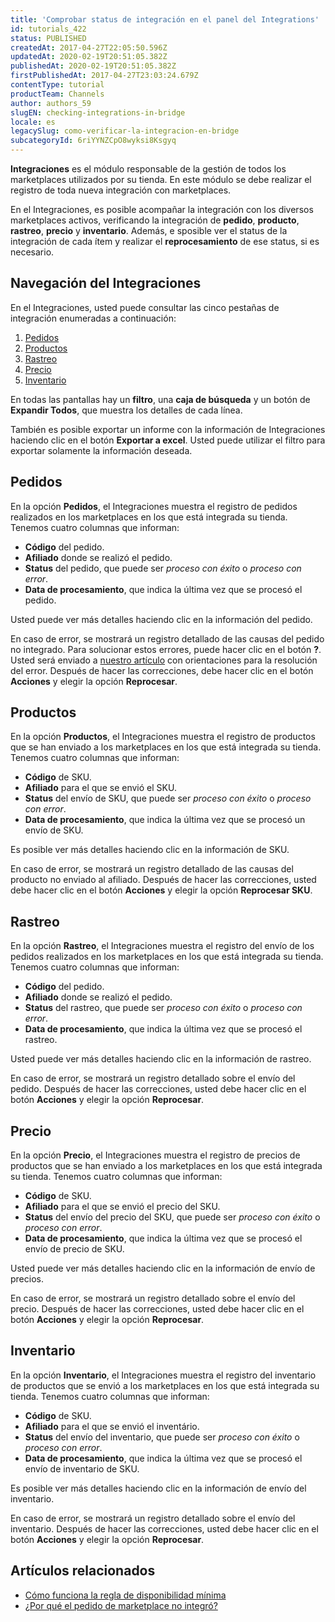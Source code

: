 ```yaml
---
title: 'Comprobar status de integración en el panel del Integrations'
id: tutorials_422
status: PUBLISHED
createdAt: 2017-04-27T22:05:50.596Z
updatedAt: 2020-02-19T20:51:05.382Z
publishedAt: 2020-02-19T20:51:05.382Z
firstPublishedAt: 2017-04-27T23:03:24.679Z
contentType: tutorial
productTeam: Channels
author: authors_59
slugEN: checking-integrations-in-bridge
locale: es
legacySlug: como-verificar-la-integracion-en-bridge
subcategoryId: 6riYYNZCpO8wyksi8Ksgyq
---
```


__Integraciones__ es el módulo responsable de la gestión de todos los marketplaces utilizados por su tienda. En este módulo se debe realizar el registro de toda nueva integración con marketplaces.

En el Integraciones, es posible acompañar la integración con los diversos marketplaces activos, verificando la integración de __pedido__, __producto__, __rastreo__, __precio__ y __inventario__. Además, e sposible ver el status de la integración de cada ítem y realizar el __reprocesamiento__ de ese status, si es necesario.

## Navegación del Integraciones

En el Integraciones, usted puede consultar las cinco pestañas de integración enumeradas a continuación:

1. [Pedidos](#pedidos)
2. [Productos](#productos)
3. [Rastreo](#rastreo)
4. [Precio](#precio)
5. [Inventario](#inventario)

En todas las pantallas hay un __filtro__, una __caja de búsqueda__ y un botón de __Expandir Todos__, que muestra los detalles de cada línea.

También es posible exportar un informe con la información de Integraciones haciendo clic en el botón __Exportar a excel__. Usted puede utilizar el filtro para exportar solamente la información deseada.

## Pedidos

En la opción __Pedidos__, el Integraciones muestra el registro de pedidos realizados en los marketplaces en los que está integrada su tienda. Tenemos cuatro columnas que informan:

- __Código__ del pedido.
- __Afiliado__ donde se realizó el pedido.
- __Status__ del pedido, que puede ser *proceso con éxito* o *proceso con error*.
- __Data de procesamiento__, que indica la última vez que se procesó el pedido.

Usted puede ver más detalles haciendo clic en la información del pedido.

En caso de error, se mostrará un registro detallado de las causas del pedido no integrado. Para solucionar estos errores, puede hacer clic en el botón __?__. Usted será enviado a [nuestro artículo](/es/faq/errores-en-bridge-como-solucionar) con orientaciones para la resolución del error. Después de hacer las correcciones, debe hacer clic en el botón __Acciones__ y elegir la opción __Reprocesar__.


## Productos

En la opción __Productos__, el Integraciones muestra el registro de productos que se han enviado a los marketplaces en los que está integrada su tienda. Tenemos cuatro columnas que informan:

- __Código__ de SKU.
- __Afiliado__ para el que se envió el SKU.
- __Status__ del envío de SKU, que puede ser *proceso con éxito* o *proceso con error*.
- __Data de procesamiento__, que indica la última vez que se procesó un envío de SKU.

Es posible ver más detalles haciendo clic en la información de SKU.

En caso de error, se mostrará un registro detallado de las causas del producto no enviado al afiliado. Después de hacer las correcciones, usted debe hacer clic en el botón __Acciones__ y elegir la opción __Reprocesar SKU__.

## Rastreo

En la opción __Rastreo__, el Integraciones muestra el registro del envío de los pedidos realizados en los marketplaces en los que está integrada su tienda. Tenemos cuatro columnas que informan:

- __Código__ del pedido.
- __Afiliado__ donde se realizó el pedido.
- __Status__ del rastreo, que puede ser *proceso con éxito* o *proceso con error*.
- __Data de procesamiento__, que indica la última vez que se procesó el rastreo.

Usted puede ver más detalles haciendo clic en la información de rastreo.

En caso de error, se mostrará un registro detallado sobre el envío del pedido. Después de hacer las correcciones, usted debe hacer clic en el botón __Acciones__ y elegir la opción __Reprocesar__.

## Precio

En la opción __Precio__, el Integraciones muestra el registro de precios de productos que se han enviado a los marketplaces en los que está integrada su tienda. Tenemos cuatro columnas que informan:

- __Código__ de SKU.
- __Afiliado__ para el que se envió el precio del SKU.
- __Status__ del envío del precio del SKU, que puede ser *proceso con éxito* o *proceso con error*.
- __Data de procesamiento__, que indica la última vez que se procesó el envío de precio de SKU.

Usted puede ver más detalles haciendo clic en la información de envío de precios.

En caso de error, se mostrará un registro detallado sobre el envío del precio. Después de hacer las correcciones, usted debe hacer clic en el botón __Acciones__ y elegir la opción __Reprocesar__.

## Inventario

En la opción __Inventario__, el Integraciones muestra el registro del inventario de productos que se envió a los marketplaces en los que está integrada su tienda. Tenemos cuatro columnas que informan:

- __Código__ de SKU.
- __Afiliado__ para el que se envió el inventário.
- __Status__ del envío del inventario, que puede ser *proceso con éxito* o *proceso con error*.
- __Data de procesamiento__, que indica la última vez que se procesó el envío de inventario de SKU.

Es posible ver más detalles haciendo clic en la información de envío del inventario.

En caso de error, se mostrará un registro detallado sobre el envío del inventario. Después de hacer las correcciones, usted debe hacer clic en el botón __Acciones__ y elegir la opción __Reprocesar__.

## Artículos relacionados

- [Cómo funciona la regla de disponibilidad mínima](/es/tutorial/como-funciona-la-regla-de-disponibilidad-minima)
- [¿Por qué el pedido de marketplace no integró?](/es/faq/por-que-el-pedido-del-marketplace-no-integro)
